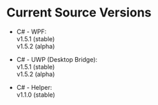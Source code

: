 # Current Source Versions

- C# - WPF:<br>v1.5.1 (stable)<br>v1.5.2 (alpha)

- C# - UWP (Desktop Bridge):<br>v1.5.1 (stable)<br>v1.5.2 (alpha)

- C# - Helper:<br>v1.1.0 (stable)